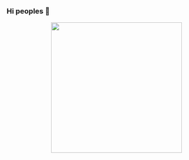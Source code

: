 
### Hi peoples 👋

<div id="header" align="center">
<img src="https://s4.uupload.ir/files/gif_f37n.gif" width="300"/>
</div>

